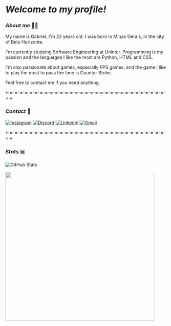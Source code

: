 # *Welcome to my profile!*  

### *_About me_* 🙋‍♂️

My name is Gabriel, I'm 22 years old. I was born in Minas Gerais, in the city of Belo Horizonte.

I'm currently studying Software Engineering at Uninter. Programming is my passion and the languages ​​I like the most are Python, HTML and CSS.

I'm also passionate about games, especially FPS games, and the game I like to play the most to pass the time is Counter Strike.

Feel free to contact me if you need anything.  

<-=-=-=-=-=-=-=-=-=-=-=-=-=-=-=-=-=-=-=-=-=-=-=-=-=-=-=-=-=-=-=-=->
### *_Contact_* 📱

[![Instagram](https://img.shields.io/badge/-Instagram-%23E4405F?style=for-the-badge&logo=instagram&logoColor=white)](https://www.instagram.com/gabriel_lemosss/)
[![Discord](https://img.shields.io/badge/Discord-7289DA?style=for-the-badge&logo=discord&logoColor=white)](https://discord.com/channels/@lemos28/)
[![LinkedIn](https://img.shields.io/badge/LinkedIn-0077B5?style=for-the-badge&logo=linkedin&logoColor=white)](https://www.linkedin.com/in/gabriel-oliveira-64b03bbb/)
[![Gmail](https://img.shields.io/badge/Gmail-333333?style=for-the-badge&logo=gmail&logoColor=red)](mailto:gabrielolemos28@gmail.com)  

<-=-=-=-=-=-=-=-=-=-=-=-=-=-=-=-=-=-=-=-=-=-=-=-=-=-=-=-=-=-=-=-=->
### *_Stats_* 📊
![GitHub Stats](https://github-readme-stats.vercel.app/api?username=Gabrielol28&theme=github-dark&bg_color=000&hide_title=true&border_color=30A3DC&show_icons=true&icon_color=30A3DC&text_color=FFF&)

<img src="https://i.pinimg.com/originals/dd/ac/cc/ddacccdc40f3a6f8e0731238958e2770.gif" width="465"/>

